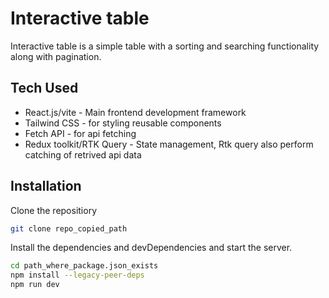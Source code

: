 # Interactive table

Interactive table is a simple table with a sorting and searching functionality along with pagination.

## Tech Used

- React.js/vite - Main frontend development framework
- Tailwind CSS - for styling reusable components
- Fetch API - for api fetching
- Redux toolkit/RTK Query - State management, Rtk query also perform catching of retrived api data

## Installation

Clone the repositiory

```sh
git clone repo_copied_path
```

Install the dependencies and devDependencies and start the server.

```sh
cd path_where_package.json_exists
npm install --legacy-peer-deps
npm run dev
```
